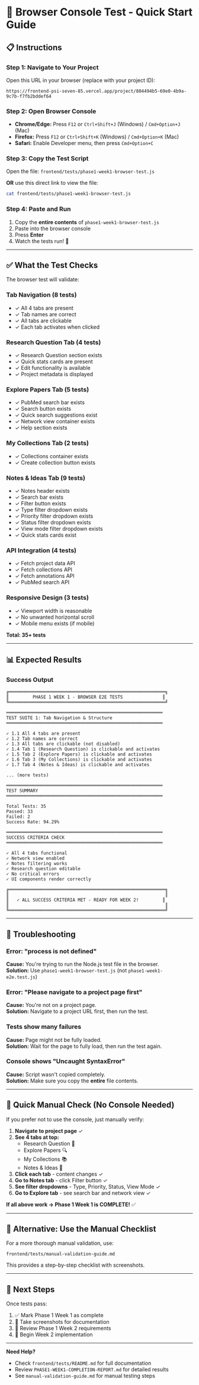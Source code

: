 # 🧪 Browser Console Test - Quick Start Guide

## 📋 Instructions

### Step 1: Navigate to Your Project
Open this URL in your browser (replace with your project ID):
```
https://frontend-psi-seven-85.vercel.app/project/804494b5-69e0-4b9a-9c7b-f7fb2bddef64
```

### Step 2: Open Browser Console
- **Chrome/Edge:** Press `F12` or `Ctrl+Shift+J` (Windows) / `Cmd+Option+J` (Mac)
- **Firefox:** Press `F12` or `Ctrl+Shift+K` (Windows) / `Cmd+Option+K` (Mac)
- **Safari:** Enable Developer menu, then press `Cmd+Option+C`

### Step 3: Copy the Test Script
Open the file: `frontend/tests/phase1-week1-browser-test.js`

**OR** use this direct link to view the file:
```bash
cat frontend/tests/phase1-week1-browser-test.js
```

### Step 4: Paste and Run
1. Copy the **entire contents** of `phase1-week1-browser-test.js`
2. Paste into the browser console
3. Press **Enter**
4. Watch the tests run! 🎉

---

## ✅ What the Test Checks

The browser test will validate:

### Tab Navigation (8 tests)
- ✓ All 4 tabs are present
- ✓ Tab names are correct
- ✓ All tabs are clickable
- ✓ Each tab activates when clicked

### Research Question Tab (4 tests)
- ✓ Research Question section exists
- ✓ Quick stats cards are present
- ✓ Edit functionality is available
- ✓ Project metadata is displayed

### Explore Papers Tab (5 tests)
- ✓ PubMed search bar exists
- ✓ Search button exists
- ✓ Quick search suggestions exist
- ✓ Network view container exists
- ✓ Help section exists

### My Collections Tab (2 tests)
- ✓ Collections container exists
- ✓ Create collection button exists

### Notes & Ideas Tab (9 tests)
- ✓ Notes header exists
- ✓ Search bar exists
- ✓ Filter button exists
- ✓ Type filter dropdown exists
- ✓ Priority filter dropdown exists
- ✓ Status filter dropdown exists
- ✓ View mode filter dropdown exists
- ✓ Quick stats cards exist

### API Integration (4 tests)
- ✓ Fetch project data API
- ✓ Fetch collections API
- ✓ Fetch annotations API
- ✓ PubMed search API

### Responsive Design (3 tests)
- ✓ Viewport width is reasonable
- ✓ No unwanted horizontal scroll
- ✓ Mobile menu exists (if mobile)

**Total: 35+ tests**

---

## 📊 Expected Results

### Success Output
```
╔═══════════════════════════════════════════════════════════╗
║         PHASE 1 WEEK 1 - BROWSER E2E TESTS               ║
╚═══════════════════════════════════════════════════════════╝

═══════════════════════════════════════════════════════════
TEST SUITE 1: Tab Navigation & Structure
═══════════════════════════════════════════════════════════

✓ 1.1 All 4 tabs are present
✓ 1.2 Tab names are correct
✓ 1.3 All tabs are clickable (not disabled)
✓ 1.4 Tab 1 (Research Question) is clickable and activates
✓ 1.5 Tab 2 (Explore Papers) is clickable and activates
✓ 1.6 Tab 3 (My Collections) is clickable and activates
✓ 1.7 Tab 4 (Notes & Ideas) is clickable and activates

... (more tests)

═══════════════════════════════════════════════════════════
TEST SUMMARY
═══════════════════════════════════════════════════════════

Total Tests: 35
Passed: 33
Failed: 2
Success Rate: 94.29%

═══════════════════════════════════════════════════════════
SUCCESS CRITERIA CHECK
═══════════════════════════════════════════════════════════

✓ All 4 tabs functional
✓ Network view enabled
✓ Notes filtering works
✓ Research question editable
✓ No critical errors
✓ UI components render correctly

╔═══════════════════════════════════════════════════════════╗
║                                                           ║
║   ✓ ALL SUCCESS CRITERIA MET - READY FOR WEEK 2!         ║
║                                                           ║
╚═══════════════════════════════════════════════════════════╝
```

---

## 🐛 Troubleshooting

### Error: "process is not defined"
**Cause:** You're trying to run the Node.js test file in the browser.  
**Solution:** Use `phase1-week1-browser-test.js` (not `phase1-week1-e2e.test.js`)

### Error: "Please navigate to a project page first"
**Cause:** You're not on a project page.  
**Solution:** Navigate to a project URL first, then run the test.

### Tests show many failures
**Cause:** Page might not be fully loaded.  
**Solution:** Wait for the page to fully load, then run the test again.

### Console shows "Uncaught SyntaxError"
**Cause:** Script wasn't copied completely.  
**Solution:** Make sure you copy the **entire** file contents.

---

## 🎯 Quick Manual Check (No Console Needed)

If you prefer not to use the console, just manually verify:

1. **Navigate to project page** ✓
2. **See 4 tabs at top:**
   - Research Question 🎯
   - Explore Papers 🔍
   - My Collections 📚
   - Notes & Ideas 📝
3. **Click each tab** - content changes ✓
4. **Go to Notes tab** - click Filter button ✓
5. **See filter dropdowns** - Type, Priority, Status, View Mode ✓
6. **Go to Explore tab** - see search bar and network view ✓

**If all above work → Phase 1 Week 1 is COMPLETE!** ✅

---

## 📝 Alternative: Use the Manual Checklist

For a more thorough manual validation, use:
```
frontend/tests/manual-validation-guide.md
```

This provides a step-by-step checklist with screenshots.

---

## 🚀 Next Steps

Once tests pass:
1. ✅ Mark Phase 1 Week 1 as complete
2. 📸 Take screenshots for documentation
3. 🎯 Review Phase 1 Week 2 requirements
4. 🚀 Begin Week 2 implementation

---

**Need Help?**
- Check `frontend/tests/README.md` for full documentation
- Review `PHASE1-WEEK1-COMPLETION-REPORT.md` for detailed results
- See `manual-validation-guide.md` for manual testing steps

